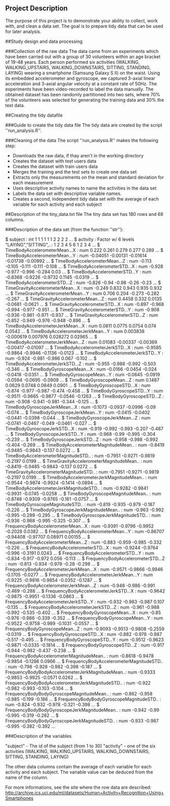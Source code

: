 ## Project Description
The purpose of this project is to demonstrate your ability to collect, work with, and clean a data set. The goal is to prepare tidy data that can be used for later analysis.

##Study design and data processing

###Collection of the raw data
The data came from an experiments which have been carried out with a group of 30 volunteers within an age bracket of 19-48 years. Each person performed six activities (WALKING, WALKING_UPSTAIRS, WALKING_DOWNSTAIRS, SITTING, STANDING, LAYING) wearing a smartphone (Samsung Galaxy S II) on the waist. Using its embedded accelerometer and gyroscope, we captured 3-axial linear acceleration and 3-axial angular velocity at a constant rate of 50Hz. The experiments have been video-recorded to label the data manually. The obtained dataset has been randomly partitioned into two sets, where 70% of the volunteers was selected for generating the training data and 30% the test data. 

##Creating the tidy datafile

###Guide to create the tidy data file
The tidy data are created by the script ''run_analysis.R''.

###Cleaning of the data
The script ''run_analysis.R'' makes the following step:
* Downloads the raw data, if thay aren't in the working directory
* Creates the dataset with test users data 
* Creates the dataset with train users data
* Merges the training and the test sets to create one data set
* Extracts only the measurements on the mean and standard deviation for each measurement
* Uses descriptive activity names to name the activities in the data set
* Labels the data set with descriptive variable names.
* Creates a second, independent tidy data set with the average of each variable for each activity and each subject

##Description of the tiny_data.txt file
The tiny data set has 180 rows and 68 columns.

###Description of the data set (from the function ''str''):

 $ subject                                          : int  1 1 1 1 1 1 2 2 2 2 ...
 $ activity                                         : Factor w/ 6 levels "LAYING","SITTING",..: 1 2 3 4 5 6 1 2 3 4 ...
 $ TimeBodyAccelerometerMean...X                    : num  0.222 0.261 0.279 0.277 0.289 ...
 $ TimeBodyAccelerometerMean...Y                    : num  -0.04051 -0.00131 -0.01614 -0.01738 -0.00992 ...
 $ TimeBodyAccelerometerMean...Z                    : num  -0.113 -0.105 -0.111 -0.111 -0.108 ...
 $ TimeBodyAccelerometerSTD...X                     : num  -0.928 -0.977 -0.996 -0.284 0.03 ...
 $ TimeBodyAccelerometerSTD...Y                     : num  -0.8368 -0.9226 -0.9732 0.1145 -0.0319 ...
 $ TimeBodyAccelerometerSTD...Z                     : num  -0.826 -0.94 -0.98 -0.26 -0.23 ...
 $ TimeGravityAccelerometerMean...X                 : num  -0.249 0.832 0.943 0.935 0.932 ...
 $ TimeGravityAccelerometerMean...Y                 : num  0.706 0.204 -0.273 -0.282 -0.267 ...
 $ TimeGravityAccelerometerMean...Z                 : num  0.4458 0.332 0.0135 -0.0681 -0.0621 ...
 $ TimeGravityAccelerometerSTD...X                  : num  -0.897 -0.968 -0.994 -0.977 -0.951 ...
 $ TimeGravityAccelerometerSTD...Y                  : num  -0.908 -0.936 -0.981 -0.971 -0.937 ...
 $ TimeGravityAccelerometerSTD...Z                  : num  -0.852 -0.949 -0.976 -0.948 -0.896 ...
 $ TimeBodyAccelerometerJerkMean...X                : num  0.0811 0.0775 0.0754 0.074 0.0542 ...
 $ TimeBodyAccelerometerJerkMean...Y                : num  0.003838 -0.000619 0.007976 0.028272 0.02965 ...
 $ TimeBodyAccelerometerJerkMean...Z                : num  0.01083 -0.00337 -0.00369 -0.00417 -0.01097 ...
 $ TimeBodyAccelerometerJerkSTD...X                 : num  -0.9585 -0.9864 -0.9946 -0.1136 -0.0123 ...
 $ TimeBodyAccelerometerJerkSTD...Y                 : num  -0.924 -0.981 -0.986 0.067 -0.102 ...
 $ TimeBodyAccelerometerJerkSTD...Z                 : num  -0.955 -0.988 -0.992 -0.503 -0.346 ...
 $ TimeBodyGyroscopeMean...X                        : num  -0.0166 -0.0454 -0.024 -0.0418 -0.0351 ...
 $ TimeBodyGyroscopeMean...Y                        : num  -0.0645 -0.0919 -0.0594 -0.0695 -0.0909 ...
 $ TimeBodyGyroscopeMean...Z                        : num  0.1487 0.0629 0.0748 0.0849 0.0901 ...
 $ TimeBodyGyroscopeSTD...X                         : num  -0.874 -0.977 -0.987 -0.474 -0.458 ...
 $ TimeBodyGyroscopeSTD...Y                         : num  -0.9511 -0.9665 -0.9877 -0.0546 -0.1263 ...
 $ TimeBodyGyroscopeSTD...Z                         : num  -0.908 -0.941 -0.981 -0.344 -0.125 ...
 $ TimeBodyGyroscopeJerkMean...X                    : num  -0.1073 -0.0937 -0.0996 -0.09 -0.074 ...
 $ TimeBodyGyroscopeJerkMean...Y                    : num  -0.0415 -0.0402 -0.0441 -0.0398 -0.044 ...
 $ TimeBodyGyroscopeJerkMean...Z                    : num  -0.0741 -0.0467 -0.049 -0.0461 -0.027 ...
 $ TimeBodyGyroscopeJerkSTD...X                     : num  -0.919 -0.992 -0.993 -0.207 -0.487 ...
 $ TimeBodyGyroscopeJerkSTD...Y                     : num  -0.968 -0.99 -0.995 -0.304 -0.239 ...
 $ TimeBodyGyroscopeJerkSTD...Z                     : num  -0.958 -0.988 -0.992 -0.404 -0.269 ...
 $ TimeBodyAccelerometerMagnitudeMean..             : num  -0.8419 -0.9485 -0.9843 -0.137 0.0272 ...
 $ TimeBodyAccelerometerMagnitudeSTD..              : num  -0.7951 -0.9271 -0.9819 -0.2197 0.0199 ...
 $ TimeGravityAccelerometerMagnitudeMean..          : num  -0.8419 -0.9485 -0.9843 -0.137 0.0272 ...
 $ TimeGravityAccelerometerMagnitudeSTD..           : num  -0.7951 -0.9271 -0.9819 -0.2197 0.0199 ...
 $ TimeBodyAccelerometerJerkMagnitudeMean..         : num  -0.9544 -0.9874 -0.9924 -0.1414 -0.0894 ...
 $ TimeBodyAccelerometerJerkMagnitudeSTD..          : num  -0.9282 -0.9841 -0.9931 -0.0745 -0.0258 ...
 $ TimeBodyGyroscopeMagnitudeMean..                 : num  -0.8748 -0.9309 -0.9765 -0.161 -0.0757 ...
 $ TimeBodyGyroscopeMagnitudeSTD..                  : num  -0.819 -0.935 -0.979 -0.187 -0.226 ...
 $ TimeBodyGyroscopeJerkMagnitudeMean..             : num  -0.963 -0.992 -0.995 -0.299 -0.295 ...
 $ TimeBodyGyroscopeJerkMagnitudeSTD..              : num  -0.936 -0.988 -0.995 -0.325 -0.307 ...
 $ FrequencyBodyAccelerometerMean...X               : num  -0.9391 -0.9796 -0.9952 -0.2028 0.0382 ...
 $ FrequencyBodyAccelerometerMean...Y               : num  -0.86707 -0.94408 -0.97707 0.08971 0.00155 ...
 $ FrequencyBodyAccelerometerMean...Z               : num  -0.883 -0.959 -0.985 -0.332 -0.226 ...
 $ FrequencyBodyAccelerometerSTD...X                : num  -0.9244 -0.9764 -0.996 -0.3191 0.0243 ...
 $ FrequencyBodyAccelerometerSTD...Y                : num  -0.834 -0.917 -0.972 0.056 -0.113 ...
 $ FrequencyBodyAccelerometerSTD...Z                : num  -0.813 -0.934 -0.978 -0.28 -0.298 ...
 $ FrequencyBodyAccelerometerJerkMean...X           : num  -0.9571 -0.9866 -0.9946 -0.1705 -0.0277 ...
 $ FrequencyBodyAccelerometerJerkMean...Y           : num  -0.9225 -0.9816 -0.9854 -0.0352 -0.1287 ...
 $ FrequencyBodyAccelerometerJerkMean...Z           : num  -0.948 -0.986 -0.991 -0.469 -0.288 ...
 $ FrequencyBodyAccelerometerJerkSTD...X            : num  -0.9642 -0.9875 -0.9951 -0.1336 -0.0863 ...
 $ FrequencyBodyAccelerometerJerkSTD...Y            : num  -0.932 -0.983 -0.987 0.107 -0.135 ...
 $ FrequencyBodyAccelerometerJerkSTD...Z            : num  -0.961 -0.988 -0.992 -0.535 -0.402 ...
 $ FrequencyBodyGyroscopeMean...X                   : num  -0.85 -0.976 -0.986 -0.339 -0.352 ...
 $ FrequencyBodyGyroscopeMean...Y                   : num  -0.9522 -0.9758 -0.989 -0.1031 -0.0557 ...
 $ FrequencyBodyGyroscopeMean...Z                   : num  -0.9093 -0.9513 -0.9808 -0.2559 -0.0319 ...
 $ FrequencyBodyGyroscopeSTD...X                    : num  -0.882 -0.978 -0.987 -0.517 -0.495 ...
 $ FrequencyBodyGyroscopeSTD...Y                    : num  -0.9512 -0.9623 -0.9871 -0.0335 -0.1814 ...
 $ FrequencyBodyGyroscopeSTD...Z                    : num  -0.917 -0.944 -0.982 -0.437 -0.238 ...
 $ FrequencyBodyAccelerometerMagnitudeMean..        : num  -0.8618 -0.9478 -0.9854 -0.1286 0.0966 ...
 $ FrequencyBodyAccelerometerMagnitudeSTD..         : num  -0.798 -0.928 -0.982 -0.398 -0.187 ...
 $ FrequencyBodyBodyAccelerometerJerkMagnitudeMean..: num  -0.9333 -0.9853 -0.9925 -0.0571 0.0262 ...
 $ FrequencyBodyBodyAccelerometerJerkMagnitudeSTD.. : num  -0.922 -0.982 -0.993 -0.103 -0.104 ...
 $ FrequencyBodyBodyGyroscopeMagnitudeMean..        : num  -0.862 -0.958 -0.985 -0.199 -0.186 ...
 $ FrequencyBodyBodyGyroscopeMagnitudeSTD..         : num  -0.824 -0.932 -0.978 -0.321 -0.398 ...
 $ FrequencyBodyBodyGyroscopeJerkMagnitudeMean..    : num  -0.942 -0.99 -0.995 -0.319 -0.282 ...
 $ FrequencyBodyBodyGyroscopeJerkMagnitudeSTD..     : num  -0.933 -0.987 -0.995 -0.382 -0.392 ...
 
###Description of the variables

"subject" - The id of the subject (from 1 to 30)
"activity" - one of the six activities (WALKING, WALKING_UPSTAIRS, WALKING_DOWNSTAIRS, SITTING, STANDING, LAYING)

The other data columns contain the average of each variable for each activity and each subject.
The variable value can be deduced from the name of the column.

For more informations, see the site where the row data are described: http://archive.ics.uci.edu/ml/datasets/Human+Activity+Recognition+Using+Smartphones
